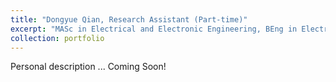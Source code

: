 ```yaml
---
title: "Dongyue Qian, Research Assistant (Part-time)"
excerpt: "MASc in Electrical and Electronic Engineering, BEng in Electronics and Information <br/><br/>"
collection: portfolio
---
```


Personal description ... Coming Soon!
